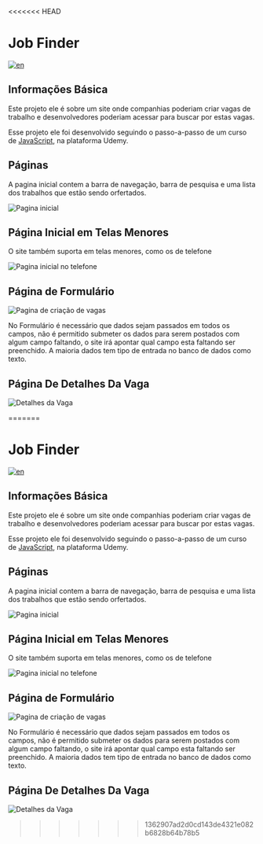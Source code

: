 <<<<<<< HEAD
# Job Finder
[![en](https://img.shields.io/badge/lang-en-red.svg)](https://github.com/pablorenato1/jobfinder/blob/main/README.md)
## Informações Básica
  <p>Este projeto ele é sobre um site onde companhias poderiam criar vagas de trabalho e desenvolvedores poderiam acessar para buscar por estas vagas.</p> 
  <p>Esse projeto ele foi desenvolvido seguindo o passo-a-passo de um curso de <a href="https://www.udemy.com/course/javascript-do-basico-ao-avancado-com-node-e-projetos/">JavaScript</a>, na plataforma Udemy.</p>

  ## Páginas

  <div>
    <p>
      A pagina inicial contem a barra de navegação, barra de pesquisa e uma lista dos trabalhos que estão sendo orfertados.
    </p>
    <img src="./public/img/JobFinderHomePage.jpg" alt="Pagina inicial">
    <h2>Página Inicial em Telas Menores</h2>
    <p>O site também suporta em telas menores, como os de telefone</p>
    <img src="./public/img/JobFinderHomePagePhone.jpg" alt="Pagina inicial no telefone">
    <h2>Página de Formulário</h2>
    <img src="./public/img/JobFinderFormPage.jpg" alt="Pagina de criação de vagas">
    <p>No Formulário é necessário que dados sejam passados em todos os campos, não é permitido submeter os dados para serem postados com algum campo faltando, o site irá apontar qual campo esta faltando ser preenchido.
    A maioria dados tem tipo de entrada no banco de dados como texto.
    </p>
    <h2>Página De Detalhes Da Vaga</h2>
    <img src="./public/img/JobFinderJobDetails.jpg" alt="Detalhes da Vaga">
    
=======
# Job Finder
[![en](https://img.shields.io/badge/lang-en-red.svg)](https://github.com/pablorenato1/jobfinder/blob/main/README.md)
## Informações Básica
  <p>Este projeto ele é sobre um site onde companhias poderiam criar vagas de trabalho e desenvolvedores poderiam acessar para buscar por estas vagas.</p> 
  <p>Esse projeto ele foi desenvolvido seguindo o passo-a-passo de um curso de <a href="https://www.udemy.com/course/javascript-do-basico-ao-avancado-com-node-e-projetos/">JavaScript</a>, na plataforma Udemy.</p>

  ## Páginas

  <div>
    <p>
      A pagina inicial contem a barra de navegação, barra de pesquisa e uma lista dos trabalhos que estão sendo orfertados.
    </p>
    <img src="./public/img/JobFinderHomePage.jpg" alt="Pagina inicial">
    <h2>Página Inicial em Telas Menores</h2>
    <p>O site também suporta em telas menores, como os de telefone</p>
    <img src="./public/img/JobFinderHomePagePhone.jpg" alt="Pagina inicial no telefone">
    <h2>Página de Formulário</h2>
    <img src="./public/img/JobFinderFormPage.jpg" alt="Pagina de criação de vagas">
    <p>No Formulário é necessário que dados sejam passados em todos os campos, não é permitido submeter os dados para serem postados com algum campo faltando, o site irá apontar qual campo esta faltando ser preenchido.
    A maioria dados tem tipo de entrada no banco de dados como texto.
    </p>
    <h2>Página De Detalhes Da Vaga</h2>
    <img src="./public/img/JobFinderJobDetails.jpg" alt="Detalhes da Vaga">
    
>>>>>>> 1362907ad2d0cd143de4321e082b6828b64b78b5
  </div>